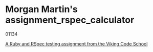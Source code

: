 # Morgan Martin's assignment_rspec_calculator

01134

[A Ruby and RSpec testing assignment from the Viking Code School](http://www.vikingcodeschool.com)
